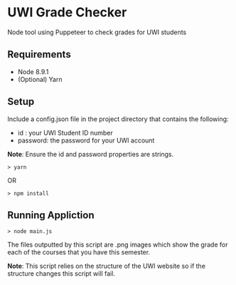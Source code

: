 # UWI Grade Checker
Node tool using Puppeteer to check grades for UWI students

## Requirements
- Node 8.9.1
- (Optional) Yarn

## Setup
Include a config.json file in the project directory that contains the following:
- id : your UWI Student ID number
- password: the password for your UWI account

<b>Note</b>: Ensure the id and password properties are strings.

```
> yarn
```

OR 

```
> npm install
```

## Running Appliction
```
> node main.js 
```
The files outputted by this script are .png images which show the grade for each of the courses that you have this semester.

<b>Note</b>: This script relies on the structure of the UWI website so if the structure changes this script will fail.
